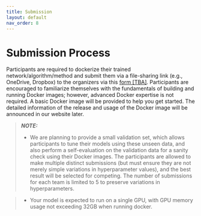 ```yaml
---
title: Submission
layout: default
nav_order: 8
---
```


# Submission Process
Participants are required to dockerize their trained network/algorithm/method and submit them via a file-sharing link (e.g., OneDrive, Dropbox) to the organizers via this <a href="TBA" target="_blank">form [TBA]</a>. Participants are encouraged to familiarize themselves with the fundamentals of building and running Docker images; however, advanced Docker expertise is not required. A basic Docker image will be provided to help you get started. The detailed information of the release and usage of the Docker image will be announced in our website later. 

<!-- The evaluation code, together with the baseline models, is publicly available [here](https://github.com/QiLi111/tus-rec-challenge_baseline). Participating teams are encouraged, though not obligated, to share their code publicly. Links to any available source code will be provided. -->

<!-- The algorithm is expected to take the entire scan as input and output two different sets of transformation-representing displacement vectors as results, a set of displacement vectors on individual pixels and a set of displacement vectors on provided landmarks. There is no requirement on how the algorithm is designed internally, for example, whether it is learning-based method; frame-, sequence- or scan-based processing; or, rigid-, affine- or nonrigid transformation assumptions. Details are explained further in "Metric" section. -->

> **_NOTE:_**  
> * We are planning to provide a small validation set, which allows participants to tune their models using these unseen data, and also perform a self-evaluation on the validation data for a sanity check using their Docker images. The participants are allowed to make multiple distinct submissions (but must ensure they are not merely simple variations in hyperparameter values), and the best result will be selected for competing. The number of submissions for each team is limited to 5 to preserve variations in hyperparameters.
<!-- > * We expect your model to run on a single GPU, and make sure the GPU memory is below 32G when running docker.  -->
> * Your model is expected to run on a single GPU, with GPU memory usage not exceeding 32GB when running docker.